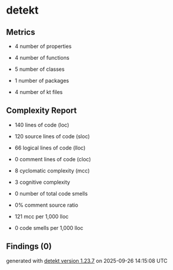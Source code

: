 # detekt

## Metrics

* 4 number of properties

* 4 number of functions

* 5 number of classes

* 1 number of packages

* 4 number of kt files

## Complexity Report

* 140 lines of code (loc)

* 120 source lines of code (sloc)

* 66 logical lines of code (lloc)

* 0 comment lines of code (cloc)

* 8 cyclomatic complexity (mcc)

* 3 cognitive complexity

* 0 number of total code smells

* 0% comment source ratio

* 121 mcc per 1,000 lloc

* 0 code smells per 1,000 lloc

## Findings (0)

generated with [detekt version 1.23.7](https://detekt.dev/) on 2025-09-26 14:15:08 UTC
